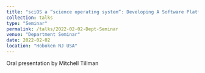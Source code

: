 ```yaml
---
title: "sciOS a ”science operating system”: Developing A Software Platform to Facilitate Scientific Analysis"
collection: talks
type: "Seminar"
permalink: /talks/2022-02-02-Dept-Seminar
venue: "Department Seminar"
date: 2022-02-02
location: "Hoboken NJ USA"
---
```


Oral presentation by Mitchell Tillman
